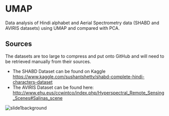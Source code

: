 # UMAP

Data analysis of Hindi alphabet and Aerial Spectrometry data (SHABD and AVIRIS datasets) using UMAP and compared with PCA. 

## Sources
The datasets are too large to compress and put onto GitHub and will need to be retrieved manually from their sources.
- The SHABD Dataset can be found on Kaggle https://www.kaggle.com/sushantshetty/shabd-complete-hindi-characters-dataset
- The AVIRIS Dataset can be found here: http://www.ehu.eus/ccwintco/index.php/Hyperspectral_Remote_Sensing_Scenes#Salinas_scene

![slide1background](https://user-images.githubusercontent.com/20830238/158652555-070afa90-8ad2-4fa9-8629-ae044275abff.png)
